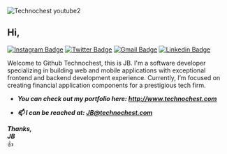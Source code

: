 ![Technochest youtube2](https://studio.youtube.com/channel/UCUZV4fVm0u1bktm9WWuLt_Q)

## Hi,

[![Instagram Badge](https://img.shields.io/badge/Instagram-%23E4405F.svg?&style=flat-square&logo=instagram&logoColor=white&color=071A2C&link=https://www.instagram.com/technochest)](https://www.instagram.com/technochest)
[![Twitter Badge](https://img.shields.io/badge/Twitter-%231877F2.svg?&style=flat-square&logo=twitter&logoColor=white&color=071A2C&link=https://twitter.com/technochest1)](https://twitter.com/technochest1)
[![Gmail Badge](https://img.shields.io/badge/Gmail-%231877F2.svg?&style=flat-square&logo=gmail&logoColor=white&color=071A2C&link=mailto:jb@technochest.com)](mailto:jb@technochest.com)
[![Linkedin Badge](https://img.shields.io/badge/LinkedIn-%230077B5.svg?&style=flat-square&logo=linkedin&logoColor=white&color=071A2C&link=https://www.linkedin.com/in/technochest/)](https://www.linkedin.com/in/technochest/)

Welcome to Github Technochest, this is JB.  I'm a software developer specializing in building web and mobile applications with exceptional frontend and backend development experience. Currently, I’m focused on creating financial application components for a prestigious tech firm.
   -  ***You can check out my portfolio here: http://www.technochest.com***

* ***📫 I can be reached at: JB@technochest.com***

***Thanks,***  
***JB***  
:+1:

